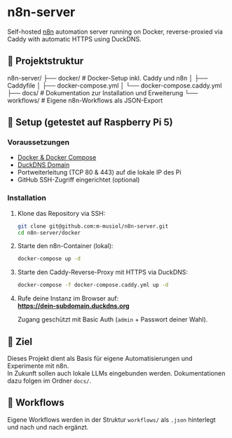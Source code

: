 # n8n-server

Self-hosted [n8n](https://n8n.io/) automation server running on Docker, reverse-proxied via Caddy with automatic HTTPS using DuckDNS.

## 🔧 Projektstruktur

n8n-server/ ├── docker/ # Docker-Setup inkl. Caddy und n8n │ ├── Caddyfile │ ├── docker-compose.yml │ └── docker-compose.caddy.yml ├── docs/ # Dokumentation zur Installation und Erweiterung └── workflows/ # Eigene n8n-Workflows als JSON-Export

## 🚀 Setup (getestet auf Raspberry Pi 5)

### Voraussetzungen

- [Docker & Docker Compose](https://docs.docker.com/engine/install/)
- [DuckDNS Domain](https://www.duckdns.org/)
- Portweiterleitung (TCP 80 & 443) auf die lokale IP des Pi
- GitHub SSH-Zugriff eingerichtet (optional)

### Installation

1. Klone das Repository via SSH:
    ```bash
    git clone git@github.com:m-musiol/n8n-server.git
    cd n8n-server/docker
    ```

2. Starte den n8n-Container (lokal):
    ```bash
    docker-compose up -d
    ```

3. Starte den Caddy-Reverse-Proxy mit HTTPS via DuckDNS:
    ```bash
    docker-compose -f docker-compose.caddy.yml up -d
    ```

4. Rufe deine Instanz im Browser auf:  
   **https://dein-subdomain.duckdns.org**

   Zugang geschützt mit Basic Auth (`admin` + Passwort deiner Wahl).

## 🧠 Ziel

Dieses Projekt dient als Basis für eigene Automatisierungen und Experimente mit n8n.  
In Zukunft sollen auch lokale LLMs eingebunden werden. Dokumentationen dazu folgen im Ordner `docs/`.

## 📂 Workflows

Eigene Workflows werden in der Struktur `workflows/` als `.json` hinterlegt und nach und nach ergänzt.